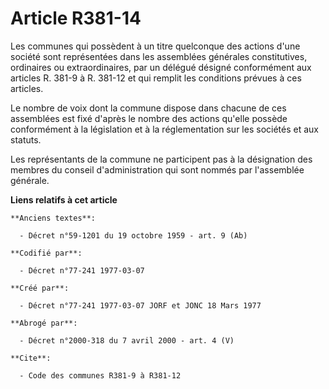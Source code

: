 # Article R381-14

Les communes qui possèdent à un titre quelconque des actions d'une société sont représentées dans les assemblées générales
constitutives, ordinaires ou extraordinaires, par un délégué désigné conformément aux articles R. 381-9 à R. 381-12 et qui
remplit les conditions prévues à ces articles.

Le nombre de voix dont la commune dispose dans chacune de ces assemblées est fixé d'après le nombre des actions qu'elle
possède conformément à la législation et à la réglementation sur les sociétés et aux statuts.

Les représentants de la commune ne participent pas à la désignation des membres du conseil d'administration qui sont nommés
par l'assemblée générale.

**Liens relatifs à cet article**

	**Anciens textes**:

	  - Décret n°59-1201 du 19 octobre 1959 - art. 9 (Ab)

	**Codifié par**:

	  - Décret n°77-241 1977-03-07

	**Créé par**:

	  - Décret n°77-241 1977-03-07 JORF et JONC 18 Mars 1977

	**Abrogé par**:

	  - Décret n°2000-318 du 7 avril 2000 - art. 4 (V)

	**Cite**:

	  - Code des communes R381-9 à R381-12
